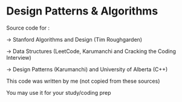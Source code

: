 # Design Patterns & Algorithms

Source code for  : 

-> Stanford Algorithms and Design (Tim Roughgarden)

-> Data Structures (LeetCode, Karumanchi and Cracking the Coding Interview) 

-> Design Patterns (Karumanchi) and University of Alberta (C++)

This code was written by me (not copied from these sources) 

You may use it for your study/coding prep 
